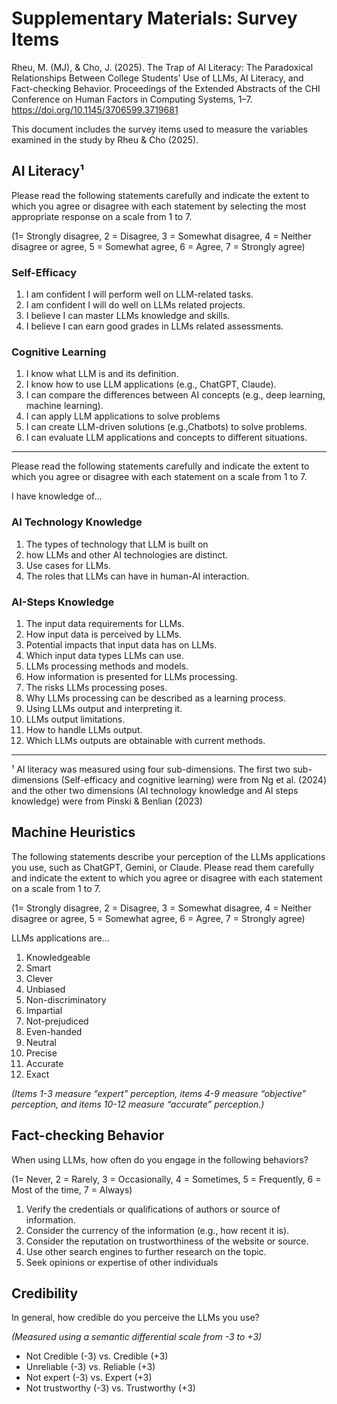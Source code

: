 # Supplementary Materials: Survey Items

Rheu, M. (MJ), & Cho, J. (2025). The Trap of AI Literacy: The Paradoxical Relationships Between College Students’ Use of LLMs, AI Literacy, and Fact-checking Behavior. Proceedings of the Extended Abstracts of the CHI Conference on Human Factors in Computing Systems, 1–7. https://doi.org/10.1145/3706599.3719681


This document includes the survey items used to measure the variables examined in the study by Rheu & Cho (2025).

## AI Literacy¹

Please read the following statements carefully and indicate the extent to which you agree or disagree with each statement by selecting the most appropriate response on a scale from 1 to 7.

(1= Strongly disagree, 2 = Disagree, 3 = Somewhat disagree, 4 = Neither disagree or agree, 5 = Somewhat agree, 6 = Agree, 7 = Strongly agree)

### Self-Efficacy

1.  I am confident I will perform well on LLM-related tasks.
2.  I am confident I will do well on LLMs related projects.
3.  I believe I can master LLMs knowledge and skills.
4.  I believe I can earn good grades in LLMs related assessments.

### Cognitive Learning

1.  I know what LLM is and its definition.
2.  I know how to use LLM applications (e.g., ChatGPT, Claude).
3.  I can compare the differences between AI concepts (e.g., deep learning, machine learning).
4.  I can apply LLM applications to solve problems
5.  I can create LLM-driven solutions (e.g.,Chatbots) to solve problems.
6.  I can evaluate LLM applications and concepts to different situations.

---

Please read the following statements carefully and indicate the extent to which you agree or disagree with each statement on a scale from 1 to 7.

I have knowledge of...

### AI Technology Knowledge

1.  The types of technology that LLM is built on
2.  how LLMs and other AI technologies are distinct.
3.  Use cases for LLMs.
4.  The roles that LLMs can have in human-AI interaction.

### AI-Steps Knowledge

1.  The input data requirements for LLMs.
2.  How input data is perceived by LLMs.
3.  Potential impacts that input data has on LLMs.
4.  Which input data types LLMs can use.
5.  LLMs processing methods and models.
6.  How information is presented for LLMs processing.
7.  The risks LLMs processing poses.
8.  Why LLMs processing can be described as a learning process.
9.  Using LLMs output and interpreting it.
10. LLMs output limitations.
11. How to handle LLMs output.
12. Which LLMs outputs are obtainable with current methods.

---

¹ AI literacy was measured using four sub-dimensions. The first two sub-dimensions (Self-efficacy and cognitive learning) were from Ng et al. (2024) and the other two dimensions (AI technology knowledge and AI steps knowledge) were from Pinski & Benlian (2023)

## Machine Heuristics

The following statements describe your perception of the LLMs applications you use, such as ChatGPT, Gemini, or Claude. Please read them carefully and indicate the extent to which you agree or disagree with each statement on a scale from 1 to 7.

(1= Strongly disagree, 2 = Disagree, 3 = Somewhat disagree, 4 = Neither disagree or agree, 5 = Somewhat agree, 6 = Agree, 7 = Strongly agree)

LLMs applications are...

1.  Knowledgeable
2.  Smart
3.  Clever
4.  Unbiased
5.  Non-discriminatory
6.  Impartial
7.  Not-prejudiced
8.  Even-handed
9.  Neutral
10. Precise
11. Accurate
12. Exact

*(Items 1-3 measure “expert” perception, items 4-9 measure “objective” perception, and items 10-12 measure “accurate” perception.)*

## Fact-checking Behavior

When using LLMs, how often do you engage in the following behaviors?

(1= Never, 2 = Rarely, 3 = Occasionally, 4 = Sometimes, 5 = Frequently, 6 = Most of the time, 7 = Always)

1.  Verify the credentials or qualifications of authors or source of information.
2.  Consider the currency of the information (e.g., how recent it is).
3.  Consider the reputation on trustworthiness of the website or source.
4.  Use other search engines to further research on the topic.
5.  Seek opinions or expertise of other individuals

## Credibility

In general, how credible do you perceive the LLMs you use?

*(Measured using a semantic differential scale from -3 to +3)*

*   Not Credible (-3) vs. Credible (+3)
*   Unreliable (-3) vs. Reliable (+3)
*   Not expert (-3) vs. Expert (+3)
*   Not trustworthy (-3) vs. Trustworthy (+3)
```